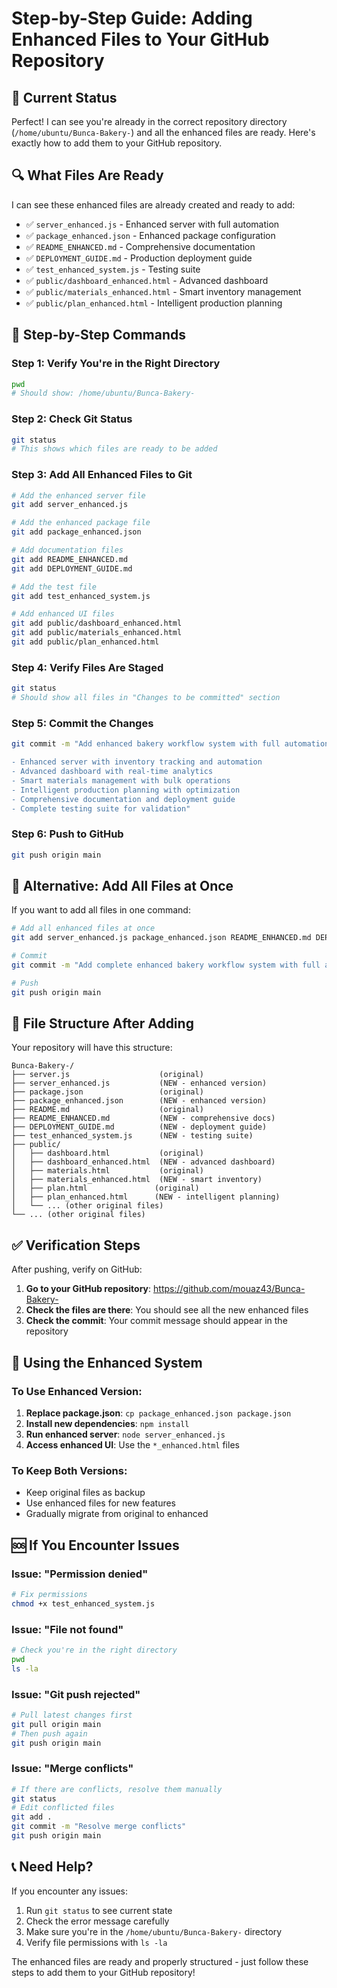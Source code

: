 # Step-by-Step Guide: Adding Enhanced Files to Your GitHub Repository

## 📍 Current Status
Perfect! I can see you're already in the correct repository directory (`/home/ubuntu/Bunca-Bakery-`) and all the enhanced files are ready. Here's exactly how to add them to your GitHub repository.

## 🔍 What Files Are Ready
I can see these enhanced files are already created and ready to add:
- ✅ `server_enhanced.js` - Enhanced server with full automation
- ✅ `package_enhanced.json` - Enhanced package configuration  
- ✅ `README_ENHANCED.md` - Comprehensive documentation
- ✅ `DEPLOYMENT_GUIDE.md` - Production deployment guide
- ✅ `test_enhanced_system.js` - Testing suite
- ✅ `public/dashboard_enhanced.html` - Advanced dashboard
- ✅ `public/materials_enhanced.html` - Smart inventory management
- ✅ `public/plan_enhanced.html` - Intelligent production planning

## 📝 Step-by-Step Commands

### Step 1: Verify You're in the Right Directory
```bash
pwd
# Should show: /home/ubuntu/Bunca-Bakery-
```

### Step 2: Check Git Status
```bash
git status
# This shows which files are ready to be added
```

### Step 3: Add All Enhanced Files to Git
```bash
# Add the enhanced server file
git add server_enhanced.js

# Add the enhanced package file
git add package_enhanced.json

# Add documentation files
git add README_ENHANCED.md
git add DEPLOYMENT_GUIDE.md

# Add the test file
git add test_enhanced_system.js

# Add enhanced UI files
git add public/dashboard_enhanced.html
git add public/materials_enhanced.html
git add public/plan_enhanced.html
```

### Step 4: Verify Files Are Staged
```bash
git status
# Should show all files in "Changes to be committed" section
```

### Step 5: Commit the Changes
```bash
git commit -m "Add enhanced bakery workflow system with full automation

- Enhanced server with inventory tracking and automation
- Advanced dashboard with real-time analytics  
- Smart materials management with bulk operations
- Intelligent production planning with optimization
- Comprehensive documentation and deployment guide
- Complete testing suite for validation"
```

### Step 6: Push to GitHub
```bash
git push origin main
```

## 🚀 Alternative: Add All Files at Once
If you want to add all files in one command:

```bash
# Add all enhanced files at once
git add server_enhanced.js package_enhanced.json README_ENHANCED.md DEPLOYMENT_GUIDE.md test_enhanced_system.js public/dashboard_enhanced.html public/materials_enhanced.html public/plan_enhanced.html

# Commit
git commit -m "Add complete enhanced bakery workflow system with full automation"

# Push
git push origin main
```

## 📁 File Structure After Adding
Your repository will have this structure:
```
Bunca-Bakery-/
├── server.js                    (original)
├── server_enhanced.js           (NEW - enhanced version)
├── package.json                 (original)  
├── package_enhanced.json        (NEW - enhanced version)
├── README.md                    (original)
├── README_ENHANCED.md           (NEW - comprehensive docs)
├── DEPLOYMENT_GUIDE.md          (NEW - deployment guide)
├── test_enhanced_system.js      (NEW - testing suite)
├── public/
│   ├── dashboard.html           (original)
│   ├── dashboard_enhanced.html  (NEW - advanced dashboard)
│   ├── materials.html           (original)
│   ├── materials_enhanced.html  (NEW - smart inventory)
│   ├── plan.html               (original)
│   ├── plan_enhanced.html      (NEW - intelligent planning)
│   └── ... (other original files)
└── ... (other original files)
```

## ✅ Verification Steps
After pushing, verify on GitHub:

1. **Go to your GitHub repository**: https://github.com/mouaz43/Bunca-Bakery-
2. **Check the files are there**: You should see all the new enhanced files
3. **Check the commit**: Your commit message should appear in the repository

## 🔄 Using the Enhanced System

### To Use Enhanced Version:
1. **Replace package.json**: `cp package_enhanced.json package.json`
2. **Install new dependencies**: `npm install`
3. **Run enhanced server**: `node server_enhanced.js`
4. **Access enhanced UI**: Use the `*_enhanced.html` files

### To Keep Both Versions:
- Keep original files as backup
- Use enhanced files for new features
- Gradually migrate from original to enhanced

## 🆘 If You Encounter Issues

### Issue: "Permission denied"
```bash
# Fix permissions
chmod +x test_enhanced_system.js
```

### Issue: "File not found"
```bash
# Check you're in the right directory
pwd
ls -la
```

### Issue: "Git push rejected"
```bash
# Pull latest changes first
git pull origin main
# Then push again
git push origin main
```

### Issue: "Merge conflicts"
```bash
# If there are conflicts, resolve them manually
git status
# Edit conflicted files
git add .
git commit -m "Resolve merge conflicts"
git push origin main
```

## 📞 Need Help?
If you encounter any issues:
1. Run `git status` to see current state
2. Check the error message carefully
3. Make sure you're in the `/home/ubuntu/Bunca-Bakery-` directory
4. Verify file permissions with `ls -la`

The enhanced files are ready and properly structured - just follow these steps to add them to your GitHub repository!
